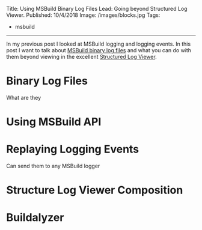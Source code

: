 Title: Using MSBuild Binary Log Files
Lead: Going beyond Structured Log Viewer.
Published: 10/4/2018
Image: /images/blocks.jpg
Tags:
  - msbuild
---
In my previous post I looked at MSBuild logging and logging events. In this post I want to talk about [MSBuild binary log files](http://msbuildlog.com/) and what you can do with them beyond viewing in the excellent [Structured Log Viewer](https://github.com/KirillOsenkov/MSBuildStructuredLog).

# Binary Log Files

What are they

# Using MSBuild API

# Replaying Logging Events

Can send them to any MSBuild logger

# Structure Log Viewer Composition

# Buildalyzer